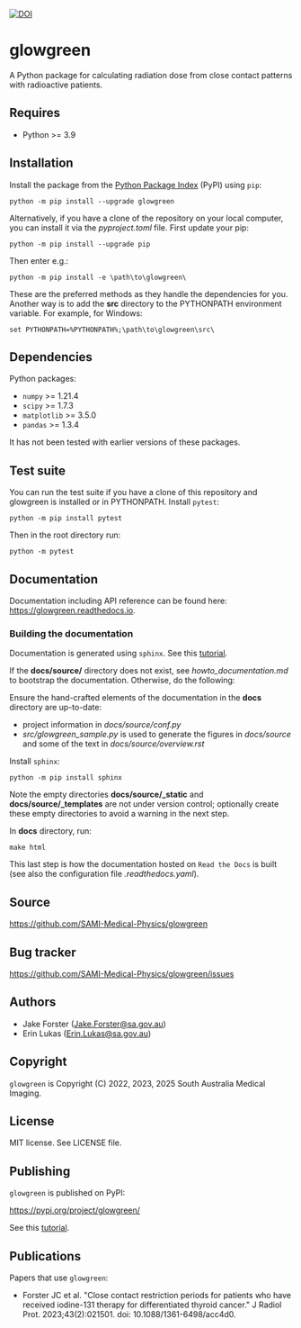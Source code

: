 [![DOI](https://zenodo.org/badge/546642261.svg)](https://zenodo.org/badge/latestdoi/546642261)

# glowgreen
A Python package for calculating radiation dose from close contact patterns with radioactive patients. 

## Requires
- Python >= 3.9

## Installation
Install the package from the [Python Package Index](https://pypi.org/) (PyPI) using `pip`:

    python -m pip install --upgrade glowgreen

Alternatively, if you have a clone of the repository on your local computer, you can install it via the *pyproject.toml* file.
First update your pip:

    python -m pip install --upgrade pip

Then enter e.g.:

    python -m pip install -e \path\to\glowgreen\

These are the preferred methods as they handle the dependencies for you. 
Another way is to add the **src** directory to the PYTHONPATH environment variable. For example, for Windows:

    set PYTHONPATH=%PYTHONPATH%;\path\to\glowgreen\src\

## Dependencies
Python packages:
- `numpy` >= 1.21.4
- `scipy` >= 1.7.3
- `matplotlib` >= 3.5.0
- `pandas` >= 1.3.4

It has not been tested with earlier versions of these packages.

## Test suite
You can run the test suite if you have a clone of this repository and glowgreen is installed or in PYTHONPATH. Install `pytest`:

    python -m pip install pytest

Then in the root directory run:

    python -m pytest

## Documentation
Documentation including API reference can be found here: https://glowgreen.readthedocs.io.

### Building the documentation

Documentation is generated using `sphinx`.
See this [tutorial](https://sphinx-rtd-tutorial.readthedocs.io/en/latest/read-the-docs.html). 

If the **docs/source/** directory does not exist, see *howto_documentation.md* to bootstrap the documentation.
Otherwise, do the following:

Ensure the hand-crafted elements of the documentation in the **docs** directory are up-to-date: 
- project information in *docs/source/conf.py*
- *src/glowgreen_sample.py* is used to generate the figures in *docs/source* and some of the text in *docs/source/overview.rst*

Install `sphinx`:

    python -m pip install sphinx

Note the empty directories **docs/source/_static** and **docs/source/_templates** are not under version control; optionally create these empty directories to avoid a warning in the next step.

In **docs** directory, run:

    make html

This last step is how the documentation hosted on `Read the Docs` is built (see also the configuration file *.readthedocs.yaml*).

## Source 
https://github.com/SAMI-Medical-Physics/glowgreen

## Bug tracker
https://github.com/SAMI-Medical-Physics/glowgreen/issues

## Authors
- Jake Forster (Jake.Forster@sa.gov.au)
- Erin Lukas (Erin.Lukas@sa.gov.au)

## Copyright
`glowgreen` is Copyright (C) 2022, 2023, 2025 South Australia Medical Imaging.

## License
MIT license. See LICENSE file.

## Publishing
`glowgreen` is published on PyPI:

https://pypi.org/project/glowgreen/

See this [tutorial](https://packaging.python.org/en/latest/tutorials/packaging-projects/).

## Publications
Papers that use `glowgreen`:
- Forster JC et al. "Close contact restriction periods for patients who have received iodine-131 therapy for differentiated thyroid cancer." J Radiol Prot. 2023;43(2):021501. doi: 10.1088/1361-6498/acc4d0.
